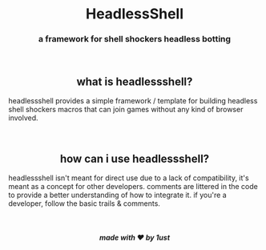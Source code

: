 <div align="center">
    <h1>HeadlessShell</h1>
    <h3>a framework for shell shockers headless botting</h3>
</div>

<br>
<h2 align="center">what is headlessshell?</h2>

headlessshell provides a simple framework / template for building headless shell shockers macros that can join games without any kind of browser involved.


<br>
<h2 align="center">how can i use headlessshell?</h2>

headlessshell isn't meant for direct use due to a lack of compatibility, it's meant as a concept for other developers. comments are littered in the code to provide a better understanding of how to integrate it. if you're a developer, follow the basic trails & comments.

<br>
<h5 align="center">made with ❤️ by 1ust</h5>

